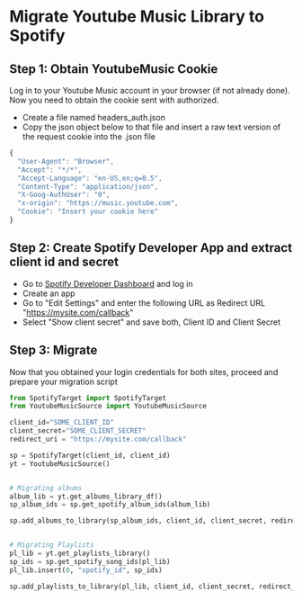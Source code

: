 # Migrate Youtube Music Library to Spotify



## Step 1: Obtain YoutubeMusic Cookie

Log in to your Youtube Music account in your browser (if not already done). Now you need to obtain the cookie sent with authorized.

- Create a file named headers_auth.json
- Copy the json object below to that file and insert a raw text version of the request cookie into the .json file


```js
{
  "User-Agent": "Browser",
  "Accept": "*/*",
  "Accept-Language": "en-US,en;q=0.5",
  "Content-Type": "application/json",
  "X-Goog-AuthUser": "0",
  "x-origin": "https://music.youtube.com",
  "Cookie": "Insert your cookie here"
}
```

## Step 2: Create Spotify Developer App and extract client id and secret

- Go to [Spotify Developer Dashboard](https://developer.spotify.com/dashboard/login) and log in
- Create an app
- Go to "Edit Settings" and enter the following URL as Redirect URL "https://mysite.com/callback"
- Select "Show client secret" and save both, Client ID and Client Secret


## Step 3: Migrate

Now that you obtained your login credentials for both sites, proceed and prepare your migration script

```python
from SpotifyTarget import SpotifyTarget
from YoutubeMusicSource import YoutubeMusicSource

client_id="SOME_CLIENT_ID"
client_secret="SOME_CLIENT_SECRET"
redirect_uri = "https://mysite.com/callback"

sp = SpotifyTarget(client_id, client_id)
yt = YoutubeMusicSource()


# Migrating albums 
album_lib = yt.get_albums_library_df()
sp_album_ids = sp.get_spotify_album_ids(album_lib)

sp.add_albums_to_library(sp_album_ids, client_id, client_secret, redirect_uri)


# Migrating Playlists
pl_lib = yt.get_playlists_library()
sp_ids = sp.get_spotify_song_ids(pl_lib)
pl_lib.insert(0, "spotify_id", sp_ids)

sp.add_playlists_to_library(pl_lib, client_id, client_secret, redirect_uri)

```